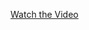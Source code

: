 [Watch the Video](https://drive.google.com/file/d/1tpEpcjmpuEhdz8GTcRWQxOfMIRZoqENs/view?usp=sharing)
